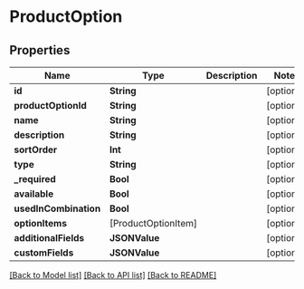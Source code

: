 # ProductOption

## Properties
Name | Type | Description | Notes
------------ | ------------- | ------------- | -------------
**id** | **String** |  | [optional] 
**productOptionId** | **String** |  | [optional] 
**name** | **String** |  | [optional] 
**description** | **String** |  | [optional] 
**sortOrder** | **Int** |  | [optional] 
**type** | **String** |  | [optional] 
**_required** | **Bool** |  | [optional] 
**available** | **Bool** |  | [optional] 
**usedInCombination** | **Bool** |  | [optional] 
**optionItems** | [ProductOptionItem] |  | [optional] 
**additionalFields** | **JSONValue** |  | [optional] 
**customFields** | **JSONValue** |  | [optional] 

[[Back to Model list]](../README.md#documentation-for-models) [[Back to API list]](../README.md#documentation-for-api-endpoints) [[Back to README]](../README.md)


